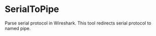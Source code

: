 # SerialToPipe
Parse serial protocol in Wireshark. This tool redirects serial protocol to named pipe.
